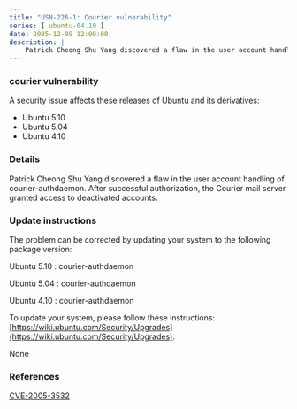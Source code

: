 ```yaml
---
title: "USN-226-1: Courier vulnerability"
series: [ ubuntu-04.10 ]
date: 2005-12-09 12:00:00
description: |
    Patrick Cheong Shu Yang discovered a flaw in the user account handling of courier-authdaemon. After successful authorization, the Courier mail server granted access to deactivated accounts.
--- 
```

 
### courier vulnerability

A security issue affects these releases of Ubuntu and its derivatives:

* Ubuntu 5.10
* Ubuntu 5.04
* Ubuntu 4.10

### Details

Patrick Cheong Shu Yang discovered a flaw in the user account handling of courier-authdaemon. After successful authorization, the Courier mail server granted access to deactivated accounts.

### Update instructions

The problem can be corrected by updating your system to the following package version:

Ubuntu 5.10
 : courier-authdaemon 

Ubuntu 5.04
 : courier-authdaemon 

Ubuntu 4.10
 : courier-authdaemon 

To update your system, please follow these instructions: [https://wiki.ubuntu.com/Security/Upgrades](https://wiki.ubuntu.com/Security/Upgrades).

None

### References

 [CVE-2005-3532](http://people.ubuntu.com/~ubuntu-security/cve/CVE-2005-3532)
 
